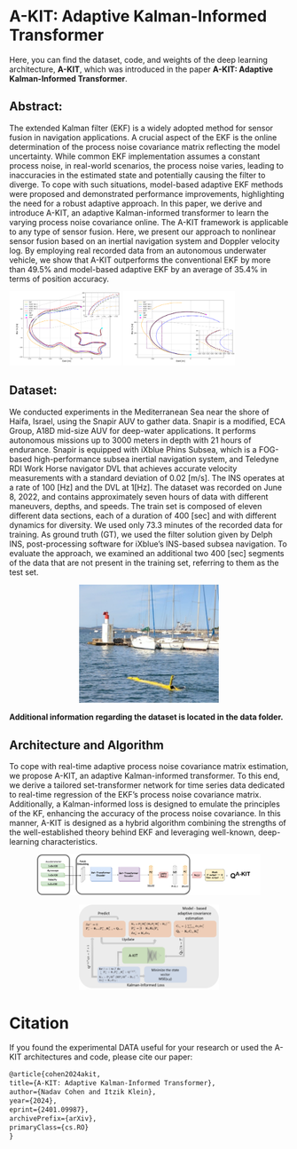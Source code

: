 # A-KIT: Adaptive Kalman-Informed Transformer
Here, you can find the dataset, code, and weights of the deep learning architecture, **A-KIT**, which was introduced in the paper **A-KIT: Adaptive Kalman-Informed Transformer**.
## Abstract:
The extended Kalman filter (EKF) is a widely adopted method for sensor fusion in navigation applications. A crucial aspect of the EKF is the online determination of the process noise covariance matrix reflecting the model uncertainty. While common EKF implementation assumes a constant process noise, in real-world scenarios, the process noise varies, leading to inaccuracies in the estimated state and potentially causing the filter to diverge. To cope with such situations, model-based adaptive EKF methods were proposed and demonstrated performance improvements, highlighting the need for a robust adaptive approach. In this paper, we derive and introduce A-KIT, an adaptive Kalman-informed transformer to learn the varying process noise covariance online. The A-KIT framework is applicable to any type of sensor fusion. Here, we present our approach to nonlinear sensor fusion based on an inertial navigation system and Doppler velocity log. By employing real recorded data from an autonomous underwater vehicle, we show that A-KIT outperforms the conventional EKF by more than 49.5\% and model-based adaptive EKF by an average of 35.4\% in terms of position accuracy.
<p float="left">
  <img src="https://github.com/ansfl/A-KIT/blob/main/Figs/path1.png" width="40%" />
  <img src="https://github.com/ansfl/A-KIT/blob/main/Figs/path2.png" width="40%" /> 
</p>

## Dataset:
We conducted experiments in the Mediterranean Sea near the shore of Haifa, Israel, using the Snapir AUV to gather data. Snapir is a modified, ECA Group, A18D mid-size AUV for deep-water applications. It performs autonomous missions up to 3000 meters in depth with 21 hours of endurance. Snapir is equipped with iXblue Phins Subsea, which is a FOG-based high-performance subsea inertial navigation system, and Teledyne RDI Work Horse navigator DVL that achieves accurate velocity measurements with a standard deviation of 0.02 [m/s]. The INS operates at a rate of 100 [Hz] and the DVL at 1[Hz].
The dataset was recorded on June 8, 2022, and contains approximately seven hours of data with different maneuvers, depths, and speeds. The train set is composed of eleven different data sections, each of a duration of 400 [sec] and with different dynamics for diversity. We used only 73.3 minutes of the recorded data for training. As ground truth (GT), we used the filter solution given by Delph INS, post-processing software for iXblue’s INS-based subsea navigation. To evaluate the approach, we examined an additional two 400 [sec] segments of the data that are not present in the training set, referring to them as the test set.
<p align="center">
  <img width="50%" height="50%" src="https://github.com/ansfl/A-KIT/blob/main/Figs/Snapir_AUV1.jpeg">
</p>

**Additional information regarding the dataset is located in the data folder.**
## Architecture and Algorithm
To cope with real-time adaptive process noise covariance matrix estimation, we propose A-KIT, an adaptive Kalman-informed transformer. To this end, we derive a tailored set-transformer network for time series data dedicated to real-time regression of the EKF’s process noise covariance matrix. Additionally, a Kalman-informed loss is designed to emulate the principles of the KF, enhancing the accuracy
of the process noise covariance. In this manner, A-KIT is designed as a hybrid algorithm combining the strengths of the well-established theory behind EKF and leveraging well-known, deep-learning characteristics. 
<p align="center">
  <img width="80%" height="80%" src="https://github.com/ansfl/A-KIT/blob/main/Figs/ProNet_arch.png">
</p>
<p align="center">
  <img width="50%" height="50%" src="https://github.com/ansfl/A-KIT/blob/main/Figs/flow chart.png">
</p>

# Citation

If you found the experimental DATA useful for your research or used the A-KIT architectures and code, please cite our paper:

    @article{cohen2024akit,
    title={A-KIT: Adaptive Kalman-Informed Transformer}, 
    author={Nadav Cohen and Itzik Klein},
    year={2024},
    eprint={2401.09987},
    archivePrefix={arXiv},
    primaryClass={cs.RO}
    }
